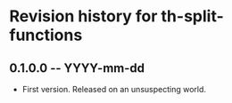 # Revision history for th-split-functions

## 0.1.0.0 -- YYYY-mm-dd

* First version. Released on an unsuspecting world.
